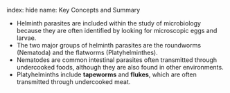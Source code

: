 index: hide
name: Key Concepts and Summary

  * Helminth parasites are included within the study of microbiology because they are often identified by looking for microscopic eggs and larvae.
  * The two major groups of helminth parasites are the roundworms (Nematoda) and the flatworms (Platyhelminthes).
  * Nematodes are common intestinal parasites often transmitted through undercooked foods, although they are also found in other environments.
  * Platyhelminths include  **tapeworms** and  **flukes**, which are often transmitted through undercooked meat.

